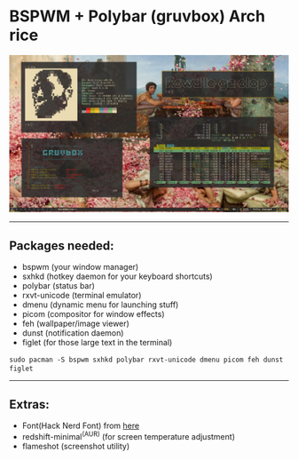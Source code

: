 # BSPWM + Polybar (gruvbox) Arch rice

![My Rice](rice.png)

<hr>

## Packages needed:

- bspwm (your window manager)
- sxhkd (hotkey daemon for your keyboard shortcuts)
- polybar (status bar)
- rxvt-unicode (terminal emulator)
- dmenu (dynamic menu for launching stuff)
- picom (compositor for window effects)
- feh (wallpaper/image viewer)
- dunst (notification daemon)
- figlet (for those large text in the terminal)

```
sudo pacman -S bspwm sxhkd polybar rxvt-unicode dmenu picom feh dunst figlet
```

<hr>

## Extras:

- Font(Hack Nerd Font) from [here](https://github.com/ryanoasis/nerd-fonts)
- redshift-minimal<sup>(AUR)</sup> (for screen temperature adjustment)
- flameshot (screenshot utility)
